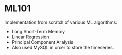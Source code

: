 # ML101
Implementation from scratch of various ML algorithms:

* Long Short-Term Memory
* Linear Regression
* Principal Component Analysis
* Also used MySQL in order to store the timeseries.
